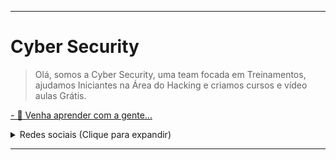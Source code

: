 <hr>

# Cyber Security

> Olá, somos a Cyber Security, uma team focada em Treinamentos, ajudamos Iniciantes na Área do Hacking e criamos cursos e vídeo aulas Grátis.

[- 🤝 Venha aprender com a gente...](https://chat.whatsapp.com/IVK8FiPLIu823Ok9Xrljnn)

<details>
<summary>Redes sociais (Clique para expandir)</summary><br>


[![YouTube](https://img.shields.io/badge/YouTube-Subscribe-FF0000?style=social&logo=YouTube)]([![YouTube](https://img.shields.io/badge/YouTube-Subscribe-FF0000?style=social&logo=YouTube)](https://youtube.com/channel/UCvfhcJHqcDfnl5ukzKCFpog)) <br>
[![GitHub](https://img.shields.io/badge/GitHub-Follow%20me-181717?style=social&logo=GitHub)](https://github.com/CybeSecurity)

</details>
<hr>
